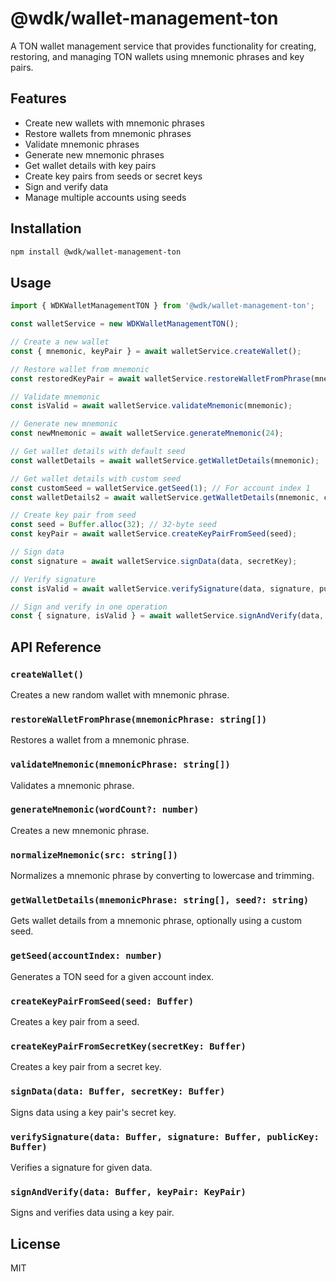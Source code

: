 # @wdk/wallet-management-ton

A TON wallet management service that provides functionality for creating, restoring, and managing TON wallets using mnemonic phrases and key pairs.

## Features

- Create new wallets with mnemonic phrases
- Restore wallets from mnemonic phrases
- Validate mnemonic phrases
- Generate new mnemonic phrases
- Get wallet details with key pairs
- Create key pairs from seeds or secret keys
- Sign and verify data
- Manage multiple accounts using seeds

## Installation

```bash
npm install @wdk/wallet-management-ton
```

## Usage

```typescript
import { WDKWalletManagementTON } from '@wdk/wallet-management-ton';

const walletService = new WDKWalletManagementTON();

// Create a new wallet
const { mnemonic, keyPair } = await walletService.createWallet();

// Restore wallet from mnemonic
const restoredKeyPair = await walletService.restoreWalletFromPhrase(mnemonic);

// Validate mnemonic
const isValid = await walletService.validateMnemonic(mnemonic);

// Generate new mnemonic
const newMnemonic = await walletService.generateMnemonic(24);

// Get wallet details with default seed
const walletDetails = await walletService.getWalletDetails(mnemonic);

// Get wallet details with custom seed
const customSeed = walletService.getSeed(1); // For account index 1
const walletDetails2 = await walletService.getWalletDetails(mnemonic, customSeed);

// Create key pair from seed
const seed = Buffer.alloc(32); // 32-byte seed
const keyPair = await walletService.createKeyPairFromSeed(seed);

// Sign data
const signature = await walletService.signData(data, secretKey);

// Verify signature
const isValid = await walletService.verifySignature(data, signature, publicKey);

// Sign and verify in one operation
const { signature, isValid } = await walletService.signAndVerify(data, keyPair);
```

## API Reference

### `createWallet()`
Creates a new random wallet with mnemonic phrase.

### `restoreWalletFromPhrase(mnemonicPhrase: string[])`
Restores a wallet from a mnemonic phrase.

### `validateMnemonic(mnemonicPhrase: string[])`
Validates a mnemonic phrase.

### `generateMnemonic(wordCount?: number)`
Creates a new mnemonic phrase.

### `normalizeMnemonic(src: string[])`
Normalizes a mnemonic phrase by converting to lowercase and trimming.

### `getWalletDetails(mnemonicPhrase: string[], seed?: string)`
Gets wallet details from a mnemonic phrase, optionally using a custom seed.

### `getSeed(accountIndex: number)`
Generates a TON seed for a given account index.

### `createKeyPairFromSeed(seed: Buffer)`
Creates a key pair from a seed.

### `createKeyPairFromSecretKey(secretKey: Buffer)`
Creates a key pair from a secret key.

### `signData(data: Buffer, secretKey: Buffer)`
Signs data using a key pair's secret key.

### `verifySignature(data: Buffer, signature: Buffer, publicKey: Buffer)`
Verifies a signature for given data.

### `signAndVerify(data: Buffer, keyPair: KeyPair)`
Signs and verifies data using a key pair.

## License

MIT 